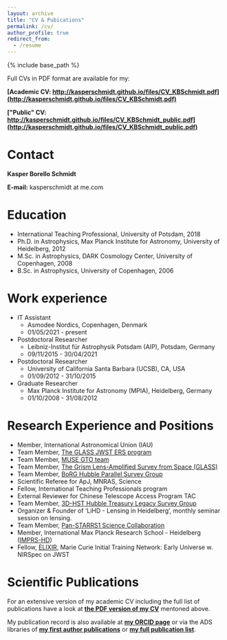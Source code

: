 ```yaml
---
layout: archive
title: "CV & Pubications"
permalink: /cv/
author_profile: true
redirect_from:
  - /resume
---
```


{% include base_path %}

Full CVs in PDF format are available for my:

__[Academic CV: http://kasperschmidt.github.io/files/CV_KBSchmidt.pdf](http://kasperschmidt.github.io/files/CV_KBSchmidt.pdf)__

__["Public" CV: http://kasperschmidt.github.io/files/CV_KBSchmidt_public.pdf](http://kasperschmidt.github.io/files/CV_KBSchmidt_public.pdf)__

Contact
======

__Kasper Borello Schmidt__

__E-mail:__ kasperschmidt at me.com

Education
======
* International Teaching Professional, University of Potsdam, 2018
* Ph.D. in Astrophysics, Max Planck Institute for Astronomy, University of Heidelberg, 2012
* M.Sc. in Astrophysics, DARK Cosmology Center, University of Copenhagen, 2008
* B.Sc. in Astrophysics, University of Copenhagen, 2006

Work experience
======
* IT Assistant  * Asmodee Nordics, Copenhagen, Denmark
  * 01/05/2021 - present* Postdoctoral Researcher  * Leibniz-Institut für Astrophysik Potsdam (AIP), Potsdam, Germany
  * 09/11/2015 - 30/04/2021* Postdoctoral Researcher  * University of California Santa Barbara (UCSB), CA, USA  * 01/09/2012 - 31/10/2015* Graduate Researcher
  * Max Planck Institute for Astronomy (MPIA), Heidelberg, Germany
  * 01/10/2008 - 31/08/2012
      
Research Experience and Positions
======
* Member, International Astronomical Union (IAU)* Team Member, [The GLASS JWST ERS program](http://glass.astro.ucla.edu/ers/)* Team Member, [MUSE GTO team](http://muse-vlt.eu/science/)* Team Member, [The Grism Lens-Amplified Survey from Space (GLASS)](http://glass.astro.ucla.edu/)* Team Member, [BoRG Hubble Parallel Survey Group](http://borg.astro.ucla.edu/)* Scientific Referee for ApJ, MNRAS, Science* Fellow, International Teaching Professionals program* External Reviewer for Chinese Telescope Access Program TAC* Team Member, [3D-HST Hubble Treasury Legacy Survey Group](https://3dhst.research.yale.edu/)* Organizer & Founder of ‘LiHD - Lensing in Heidelberg’, monthly seminar session on lensing. * Team Member, [Pan-STARRS1 Science Collaboration](http://panstarrs.stsci.edu/)* Member, International Max Planck Research School - Heidelberg ([IMPRS-HD](http://imprs-hd.mpg.de/))* Fellow, [ELIXIR](http://www.iap.fr/elixir/index.html), Marie Curie Initial Training Network: Early Universe w. NIRSpec on JWSTScientific Publications
======
For an extensive version of my academic CV including the full list of publications have a look at __[the PDF version of my CV](http://kasperschmidt.github.io/files/CV_KBSchmidt.pdf)__ mentoned above.

My publication record is also available at __[my ORCID page](https://orcid.org/0000-0002-3418-7251)__ or via the ADS libraries of __[my first author publications](https://ui.adsabs.harvard.edu/public-libraries/lcoH3vv1Rf6Ffr_c5MI9UA)__ or __[my full publication list](https://ui.adsabs.harvard.edu/public-libraries/rGmOWnjMSyO50UPyT0JYKg)__.